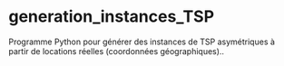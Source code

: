 # generation_instances_TSP
Programme Python pour générer des instances de TSP asymétriques à partir de locations réelles (coordonnées géographiques)..
